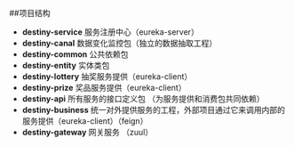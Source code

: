 ##项目结构
- **destiny-service** 服务注册中心（eureka-server）
- **destiny-canal** 数据变化监控包（独立的数据抽取工程）
- **destiny-common** 公共依赖包 
- **destiny-entity** 实体类包
- **destiny-lottery** 抽奖服务提供（eureka-client）
- **destiny-prize** 奖品服务提供（eureka-client）
- **destiny-api** 所有服务的接口定义包 （为服务提供和消费包共同依赖）
- **destiny-business**  统一对外提供服务的工程，外部项目通过它来调用内部的服务提供（eureka-client）（feign）
- **destiny-gateway** 网关服务 （zuul）


